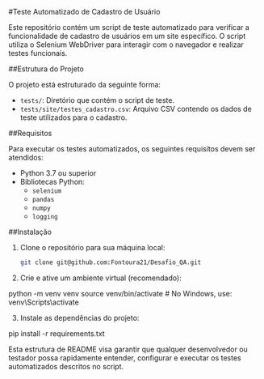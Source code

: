 #Teste Automatizado de Cadastro de Usuário

Este repositório contém um script de teste automatizado para verificar a funcionalidade de cadastro de usuários em um site específico. O script utiliza o Selenium WebDriver para interagir com o navegador e realizar testes funcionais. 

##Estrutura do Projeto

O projeto está estruturado da seguinte forma:

- `tests/`: Diretório que contém o script de teste.
- `tests/site/testes_cadastro.csv`: Arquivo CSV contendo os dados de teste utilizados para o cadastro.

##Requisitos

Para executar os testes automatizados, os seguintes requisitos devem ser atendidos:

- Python 3.7 ou superior
- Bibliotecas Python:
  - `selenium`
  - `pandas`
  - `numpy`
  - `logging`

##Instalação

1. Clone o repositório para sua máquina local:

   ```bash
   git clone git@github.com:Fontoura21/Desafio_QA.git

2. Crie e ative um ambiente virtual (recomendado):

  python -m venv venv
  source venv/bin/activate  # No Windows, use: venv\Scripts\activate

3. Instale as dependências do projeto:

  pip install -r requirements.txt
  

Esta estrutura de README visa garantir que qualquer desenvolvedor ou testador possa rapidamente entender, configurar e executar os testes automatizados descritos no script.

